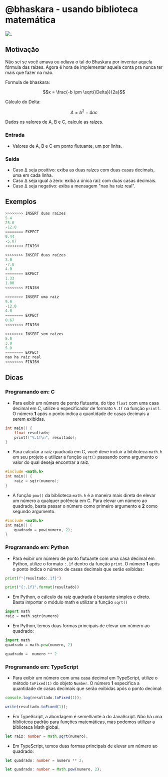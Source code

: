 # @bhaskara - usando biblioteca matemática

![_](cover.jpg)

## Motivação

Não sei se você amava ou odiava o tal do Bhaskara por inventar aquela fórmula das raízes. Agora é hora de implementar aquela conta pra nunca ter mais que fazer na mão.

Formula de bhaskara:

$$x = \frac{-b \pm \sqrt{\Delta}}{2a}$$

Cálculo do Delta:

$$\Delta = b^2 - 4ac$$

Dados os valores de A, B e C, calcule as raízes.

### Entrada

- Valores de A, B e C em ponto flutuante, um por linha.

### Saída

- Caso Δ seja positivo: exiba as duas raízes com duas casas decimais, uma em cada linha.
- Caso Δ seja igual a zero: exiba a única raiz com duas casas decimais.
- Caso Δ seja negativo: exiba a mensagem "nao ha raiz real".

## Exemplos

``` py
>>>>>>>> INSERT duas raízes
5.4
25.0
-12.0
======== EXPECT
0.44
-5.07
<<<<<<<< FINISH
```

```py
>>>>>>>> INSERT duas raízes
3.0
-7.0
4.0
======== EXPECT
1.33
1.00
<<<<<<<< FINISH
```

```py
>>>>>>>> INSERT uma raiz
9.0
-12.0
4.0
======== EXPECT
0.67
<<<<<<<< FINISH
```

```py
>>>>>>>> INSERT sem raízes
5.0
3.0
5.0
======== EXPECT
nao ha raiz real
<<<<<<<< FINISH
```

## Dicas

### Programando em: C

- Para exibir um número de ponto flutuante, do tipo `float` com uma casa decimal em C, utilize o especificador de formato `%.1f` na função `printf`. O número **1** após o ponto indica a quantidade de casas decimais a serem exibidas.

```c
int main() {
    float resultado;
    printf("%.1f\n", resultado);
}
```

- Para calcular a raiz quadrada em C, você deve incluir a biblioteca `math.h` em seu projeto e utilizar a função `sqrt()` passando como argumento o valor do qual deseja encontrar a raiz.

```c
#include <math.h>
int main() {
    raiz = sqtr(numero);
}
```

- A função `pow()` da biblioteca `math.h` é a maneira mais direta de elevar um número a qualquer potência em C. Para elevar um número ao quadrado, basta passar o número como primeiro argumento e **2** como segundo argumento.

```c
#include <math.h>
int main() {
    quadrado = pow(numero, 2);
}
```

### Programando em: Python

- Para exibir um número de ponto flutuante com uma casa decimal em Python, utilize o formato `:.1f` dentro da função `print`. O número **1** após o ponto indica o número de casas decimais que serão exibidas:

```py
print(f"{resultado:.1f}")
```

```py
print("{:.1f}".format(resultado))
```

- Em Python, o cálculo da raiz quadrada é bastante simples e direto. Basta importar o módulo math e utilizar a função `sqrt()`

```py
import math
raiz = math.sqtr(numero)
```

- Em Python, temos duas formas principais de elevar um número ao quadrado:

```py
import math
quadrado = math.pow(numero, 2)
```

```py
quadrado =  numero ** 2
```

### Programando em: TypeScript

- Para exibir um número com uma casa decimal em TypeScript, utilize o método `toFixed(1)` do objeto `Number`. O número **1** especifica a quantidade de casas decimais que serão exibidas após o ponto decimal:

```ts
console.log(resultado.toFixed(1)); 
```

```ts
write(resultado.toFixed(1));
```

- Em TypeScript, a abordagem é semelhante à do JavaScript. Não há uma biblioteca padrão para funções matemáticas, mas podemos utilizar a biblioteca Math global.

```ts
let raiz: number = Math.sqrt(numero);
```

- Em TypeScript, temos duas formas principais de elevar um número ao quadrado:

```ts
let quadrado: number = numero ** 2;
```

```ts
let quadrado: number = Math.pow(numero, 2);
```
